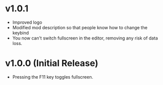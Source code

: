 # v1.0.1
- Improved logo
- Modified mod description so that people know how to change the keybind
- You now can't switch fullscreen in the editor, removing any risk of data loss.

# v1.0.0 (Initial Release)
- Pressing the F11 key toggles fullscreen.
